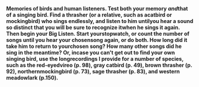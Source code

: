 **Memories of birds and human listeners. Test both your memory *and*that of a singing bird. Find a thrasher (or a relative, such as acatbird or mockingbird) who sings endlessly, and listen to him untilyou hear a sound so distinct that you will be sure to recognize itwhen he sings it again. Then begin your Big Listen. Start yourstopwatch, or count the number of songs until you hear your chosensong again, or do both. How long did it take him to return to yourchosen song? How many other songs did he sing in the meantime? Or, incase you can't get out to find your own singing bird, use the longrecordings I provide for a number of species, such as the red-eyedvireo (p. 98), gray catbird (p. 49), brown thrasher (p. 92), northernmockingbird (p. 73), sage thrasher (p. 83), and western meadowlark (p.150).**
